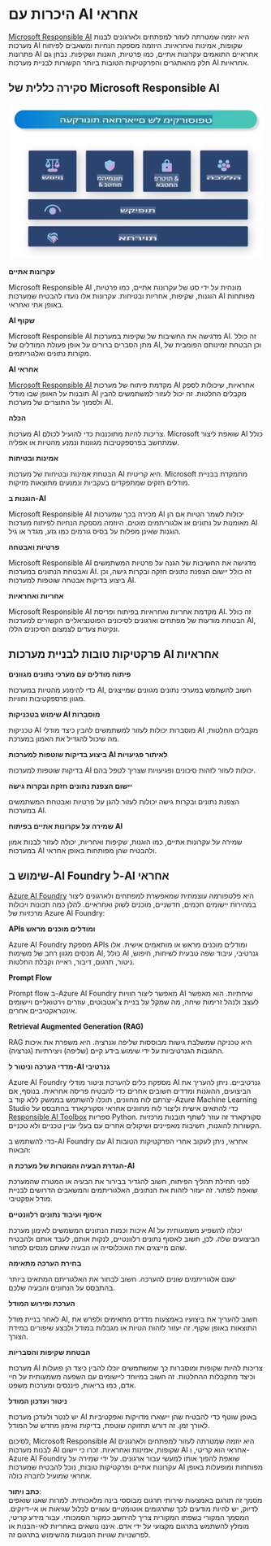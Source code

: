 # **היכרות עם AI אחראי**

[Microsoft Responsible AI](https://www.microsoft.com/ai/responsible-ai?WT.mc_id=aiml-138114-kinfeylo) היא יוזמה שמטרתה לעזור למפתחים ולארגונים לבנות מערכות AI שקופות, אמינות ואחראיות. היוזמה מספקת הנחיות ומשאבים לפיתוח פתרונות AI אחראיים התואמים עקרונות אתיים, כמו פרטיות, הוגנות ושקיפות. נבחן גם חלק מהאתגרים והפרקטיקות הטובות ביותר הקשורות לבניית מערכות AI אחראיות.

## סקירה כללית של Microsoft Responsible AI 

![RAIPrinciples](../../../../../translated_images/RAIPrinciples.e40f2a169a854832e885ce2659f3a913cfb393fa59b595ed57cfae9119694eb7.he.png)

**עקרונות אתיים** 

Microsoft Responsible AI מונחית על ידי סט של עקרונות אתיים, כמו פרטיות, הוגנות, שקיפות, אחריות ובטיחות. עקרונות אלו נועדו להבטיח שמערכות AI מפותחות באופן אתי ואחראי.

**AI שקוף**

Microsoft Responsible AI מדגישה את החשיבות של שקיפות במערכות AI. זה כולל מתן הסברים ברורים על אופן פעולת המודלים של AI, וכן הבטחת זמינותם הפומבית של מקורות נתונים ואלגוריתמים.

**AI אחראי** 

[Microsoft Responsible AI](https://www.microsoft.com/ai/responsible-ai?WT.mc_id=aiml-138114-kinfeylo) מקדמת פיתוח של מערכות AI אחראיות, שיכולות לספק תובנות על האופן שבו מודלי AI מקבלים החלטות. זה יכול לעזור למשתמשים להבין ולסמוך על התוצרים של מערכות AI.

**הכלה** 

מערכות AI צריכות להיות מתוכננות כדי להועיל לכולם. Microsoft שואפת ליצור AI כולל שמתחשב בפרספקטיבות מגוונות ונמנע מהטיות או אפליה.

**אמינות ובטיחות**

הבטחת אמינות ובטיחות של מערכות AI היא קריטית. Microsoft מתמקדת בבניית מודלים חזקים שמתפקדים בעקביות ונמנעים מתוצאות מזיקות.

**הוגנות ב-AI** 

Microsoft Responsible AI מכירה בכך שמערכות AI יכולות לשמר הטיות אם הן מאומנות על נתונים או אלגוריתמים מוטים. היוזמה מספקת הנחיות לפיתוח מערכות AI הוגנות שאינן מפלות על בסיס גורמים כמו גזע, מגדר או גיל.

**פרטיות ואבטחה** 

Microsoft Responsible AI מדגישה את החשיבות של הגנה על פרטיות המשתמשים ואבטחת הנתונים במערכות AI. זה כולל יישום הצפנת נתונים חזקה ובקרות גישה, וכן ביצוע בדיקות אבטחה שוטפות למערכות AI.

**אחריות ואחראיות** 

Microsoft Responsible AI מקדמת אחריות ואחראיות בפיתוח ופריסת AI. זה כולל הבטחת מודעות של מפתחים וארגונים לסיכונים הפוטנציאליים הקשורים למערכות AI, ונקיטת צעדים לצמצום הסיכונים הללו.

## פרקטיקות טובות לבניית מערכות AI אחראיות

**פיתוח מודלים עם מערכי נתונים מגוונים** 

כדי להימנע מהטיות במערכות AI, חשוב להשתמש במערכי נתונים מגוונים שמייצגים מגוון פרספקטיבות וחוויות.

**שימוש בטכניקות AI מוסברות** 

טכניקות AI מוסברות יכולות לעזור למשתמשים להבין כיצד מודלי AI מקבלים החלטות, מה שיכול להגדיל את האמון במערכת.

**ביצוע בדיקות שוטפות למערכות AI לאיתור פגיעויות** 

בדיקות שוטפות למערכות AI יכולות לעזור לזהות סיכונים ופגיעויות שצריך לטפל בהם.

**יישום הצפנת נתונים חזקה ובקרות גישה** 

הצפנת נתונים ובקרות גישה יכולות לעזור להגן על פרטיות ואבטחת המשתמשים במערכות AI.

**שמירה על עקרונות אתיים בפיתוח AI** 

שמירה על עקרונות אתיים, כמו הוגנות, שקיפות ואחריות, יכולה לעזור לבנות אמון במערכות AI ולהבטיח שהן מפותחות באופן אחראי.

## שימוש ב-AI Foundry ל-AI אחראי 

[Azure AI Foundry](https://ai.azure.com?WT.mc_id=aiml-138114-kinfeylo) היא פלטפורמה עוצמתית שמאפשרת למפתחים ולארגונים ליצור במהירות יישומים חכמים, חדשניים, מוכנים לשוק ואחראיים. להלן כמה תכונות ויכולות מרכזיות של Azure AI Foundry:

**APIs ומודלים מוכנים מראש** 

Azure AI Foundry מספקת APIs ומודלים מוכנים מראש או מותאמים אישית. אלו מכסים מגוון רחב של משימות AI, כולל AI גנרטיבי, עיבוד שפה טבעית לשיחות, חיפוש, ניטור, תרגום, דיבור, ראייה וקבלת החלטות.

**Prompt Flow** 

Prompt flow ב-Azure AI Foundry מאפשר ליצור חוויות AI שיחתיות. הוא מאפשר לעצב ולנהל זרימות שיחה, מה שמקל על בניית צ'אטבוטים, עוזרים וירטואליים ויישומים אינטראקטיביים אחרים.

**Retrieval Augmented Generation (RAG)** 

RAG היא טכניקה שמשלבת גישות מבוססות שליפה וגנרציה. היא משפרת את איכות התגובות הגנרטיביות על ידי שימוש בידע קיים (שליפה) ויצירתיות (גנרציה).

**מדדי הערכה וניטור ל-AI גנרטיבי** 

Azure AI Foundry מספקת כלים להערכת וניטור מודלי AI גנרטיביים. ניתן להעריך את הביצועים, ההוגנות ומדדים חשובים אחרים כדי להבטיח פריסה אחראית. בנוסף, אם יצרתם לוח מחוונים, תוכלו להשתמש בממשק ללא קוד ב-Azure Machine Learning Studio כדי להתאים אישית וליצור לוח מחוונים אחראי וסקורקארד בהתבסס על [Responsible AI Toolbox](https://responsibleaitoolbox.ai/?WT.mc_id=aiml-138114-kinfeylo) ספריות Python. סקורקארד זה עוזר לשתף תובנות מרכזיות הקשורות להוגנות, חשיבות מאפיינים ושיקולים אחרים עם בעלי עניין טכניים ולא טכניים.

כדי להשתמש ב-AI Foundry עם AI אחראי, ניתן לעקוב אחרי הפרקטיקות הטובות הבאות:

**הגדרת הבעיה והמטרות של מערכת ה-AI**

לפני תחילת תהליך הפיתוח, חשוב להגדיר בבירור את הבעיה או המטרה שהמערכת שואפת לפתור. זה יעזור לזהות את הנתונים, האלגוריתמים והמשאבים הדרושים לבניית מודל אפקטיבי.

**איסוף ועיבוד נתונים רלוונטיים** 

איכות וכמות הנתונים המשמשים לאימון מערכת AI יכולה להשפיע משמעותית על הביצועים שלה. לכן, חשוב לאסוף נתונים רלוונטיים, לנקות אותם, לעבד אותם ולהבטיח שהם מייצגים את האוכלוסייה או הבעיה שאתם מנסים לפתור.

**בחירת הערכה מתאימה** 

ישנם אלגוריתמים שונים להערכה. חשוב לבחור את האלגוריתם המתאים ביותר בהתבסס על הנתונים והבעיה שלכם.

**הערכת ופירוש המודל** 

לאחר בניית מודל AI, חשוב להעריך את ביצועיו באמצעות מדדים מתאימים ולפרש את התוצאות באופן שקוף. זה יעזור לזהות הטיות או מגבלות במודל ולבצע שיפורים במידת הצורך.

**הבטחת שקיפות והסבריות** 

מערכות AI צריכות להיות שקופות ומוסברות כך שמשתמשים יוכלו להבין כיצד הן פועלות וכיצד מתקבלות ההחלטות. זה חשוב במיוחד ליישומים עם השפעה משמעותית על חיי אדם, כמו בריאות, פיננסים ומערכות משפט.

**ניטור ועדכון המודל** 

יש לנטר ולעדכן מערכות AI באופן שוטף כדי להבטיח שהן יישארו מדויקות ואפקטיביות לאורך זמן. זה דורש תחזוקה שוטפת, בדיקות ואימון מחדש של המודל.

לסיכום, Microsoft Responsible AI היא יוזמה שמטרתה לעזור למפתחים ולארגונים לבנות מערכות AI שקופות, אמינות ואחראיות. זכרו כי יישום AI אחראי הוא קריטי, ו-Azure AI Foundry שואפת להפוך אותו למעשי עבור ארגונים. על ידי שמירה על עקרונות אתיים ופרקטיקות טובות, נוכל להבטיח שמערכות AI מפותחות ומופעלות באופן אחראי שמועיל לחברה כולה.

**כתב ויתור**:  
מסמך זה תורגם באמצעות שירותי תרגום מבוססי בינה מלאכותית. למרות שאנו שואפים לדיוק, יש להיות מודעים לכך שתרגומים אוטומטיים עשויים לכלול שגיאות או אי-דיוקים. המסמך המקורי בשפתו המקורית צריך להיחשב כמקור הסמכותי. עבור מידע קריטי, מומלץ להשתמש בתרגום מקצועי על ידי אדם. איננו נושאים באחריות לאי-הבנות או לפרשנויות שגויות הנובעות מהשימוש בתרגום זה.